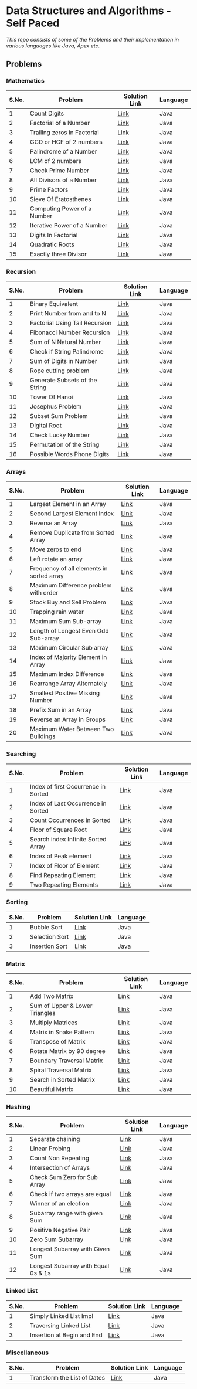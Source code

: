 # Data Structures and Algorithms - Self Paced

_This repo consists of some of the Problems and their implementation in various languages like Java, Apex etc._

## Problems

### Mathematics

| S.No. | Problem                     | Solution Link                                                                                                        | Language |
| ----- | --------------------------- | -------------------------------------------------------------------------------------------------------------------- | -------- |
| 1     | Count Digits                | [Link](https://github.com/drupadpreenja-code/GFG/blob/main/DSA-Self-Paced/DSA-Solutions/CountDigits.java)            | Java     |
| 2     | Factorial of a Number       | [Link](https://github.com/drupadpreenja-code/GFG/blob/main/DSA-Self-Paced/DSA-Solutions/FactorialNumber.java)        | Java     |
| 3     | Trailing zeros in Factorial | [Link](https://github.com/drupadpreenja-code/GFG/blob/main/DSA-Self-Paced/DSA-Solutions/TrailingZerosFactorial.java) | Java     |
| 4     | GCD or HCF of 2 numbers     | [Link](https://github.com/drupadpreenja-code/GFG/blob/main/DSA-Self-Paced/DSA-Solutions/GreatestCommonDivisor.java)  | Java     |
| 5     | Palindrome of a Number      | [Link](https://github.com/drupadpreenja-code/GFG/blob/main/DSA-Self-Paced/DSA-Solutions/PalindromeNumbers.java)      | Java     |
| 6     | LCM of 2 numbers            | [Link](https://github.com/drupadpreenja-code/GFG/blob/main/DSA-Self-Paced/DSA-Solutions/LCMofTwoNumbers.java)        | Java     |
| 7     | Check Prime Number          | [Link](https://github.com/drupadpreenja-code/GFG/blob/main/DSA-Self-Paced/DSA-Solutions/CheckForPrime.java)          | Java     |
| 8     | All Divisors of a Number    | [Link](https://github.com/drupadpreenja-code/GFG/blob/main/DSA-Self-Paced/DSA-Solutions/AllDivisorsAscending.java)   | Java     |
| 9     | Prime Factors               | [Link](https://github.com/drupadpreenja-code/GFG/blob/main/DSA-Self-Paced/DSA-Solutions/PrintPrimeFactors.java)      | Java     |
| 10    | Sieve Of Eratosthenes       | [Link](https://github.com/drupadpreenja-code/GFG/blob/main/DSA-Self-Paced/DSA-Solutions/SieveOfEratosthenes.java)    | Java     |
| 11    | Computing Power of a Number | [Link](https://github.com/drupadpreenja-code/GFG/blob/main/DSA-Self-Paced/DSA-Solutions/ComputingPower.java)         | Java     |
| 12    | Iterative Power of a Number | [Link](https://github.com/drupadpreenja-code/GFG/blob/main/DSA-Self-Paced/DSA-Solutions/IterativePower.java)         | Java     |
| 13    | Digits In Factorial         | [Link](https://github.com/drupadpreenja-code/GFG/blob/main/DSA-Self-Paced/DSA-Solutions/DigitsInFactorial.java)      | Java     |
| 14    | Quadratic Roots             | [Link](https://github.com/drupadpreenja-code/GFG/blob/main/DSA-Self-Paced/DSA-Solutions/QuadraticRoots.java)         | Java     |
| 15    | Exactly three Divisor       | [Link](https://github.com/drupadpreenja-code/GFG/blob/main/DSA-Self-Paced/DSA-Solutions/Exactly3Divisor.java)        | Java     |

### Recursion

| S.No. | Problem                        | Solution Link                                                                                                          | Language |
| ----- | ------------------------------ | ---------------------------------------------------------------------------------------------------------------------- | -------- |
| 1     | Binary Equivalent              | [Link](https://github.com/drupadpreenja-code/GFG/blob/main/DSA-Self-Paced/DSA-Solutions/BinaryEquivalentOfNumber.java) | Java     |
| 2     | Print Number from and to N     | [Link](https://github.com/drupadpreenja-code/GFG/blob/main/DSA-Self-Paced/DSA-Solutions/PrintToN.java)                 | Java     |
| 3     | Factorial Using Tail Recursion | [Link](https://github.com/drupadpreenja-code/GFG/blob/main/DSA-Self-Paced/DSA-Solutions/FactorialTailRecursion.java)   | Java     |
| 4     | Fibonacci Number Recursion     | [Link](https://github.com/drupadpreenja-code/GFG/blob/main/DSA-Self-Paced/DSA-Solutions/FibonacciNumberRecursion.java) | Java     |
| 5     | Sum of N Natural Number        | [Link](https://github.com/drupadpreenja-code/GFG/blob/main/DSA-Self-Paced/DSA-Solutions/SumOfNaturalNumber.java)       | Java     |
| 6     | Check if String Palindrome     | [Link](https://github.com/drupadpreenja-code/GFG/blob/main/DSA-Self-Paced/DSA-Solutions/PalindromeString.java)         | Java     |
| 7     | Sum of Digits in Number        | [Link](https://github.com/drupadpreenja-code/GFG/blob/main/DSA-Self-Paced/DSA-Solutions/SumOfDigits.java)              | Java     |
| 8     | Rope cutting problem           | [Link](https://github.com/drupadpreenja-code/GFG/blob/main/DSA-Self-Paced/DSA-Solutions/RopeCuttingProblem.java)       | Java     |
| 9     | Generate Subsets of the String | [Link](https://github.com/drupadpreenja-code/GFG/blob/main/DSA-Self-Paced/DSA-Solutions/GenerateSubsets.java)          | Java     |
| 10    | Tower Of Hanoi                 | [Link](https://github.com/drupadpreenja-code/GFG/blob/main/DSA-Self-Paced/DSA-Solutions/TowerOfHanoi.java)             | Java     |
| 11    | Josephus Problem               | [Link](https://github.com/drupadpreenja-code/GFG/blob/main/DSA-Self-Paced/DSA-Solutions/JosephusProblem.java)          | Java     |
| 12    | Subset Sum Problem             | [Link](https://github.com/drupadpreenja-code/GFG/blob/main/DSA-Self-Paced/DSA-Solutions/SubsetSumProblem.java)         | Java     |
| 13    | Digital Root                   | [Link](https://github.com/drupadpreenja-code/GFG/blob/main/DSA-Self-Paced/DSA-Solutions/DigitalRoot.java)              | Java     |
| 14    | Check Lucky Number             | [Link](https://github.com/drupadpreenja-code/GFG/blob/main/DSA-Self-Paced/DSA-Solutions/LuckyNumber.java)              | Java     |
| 15    | Permutation of the String      | [Link](https://github.com/drupadpreenja-code/GFG/blob/main/DSA-Self-Paced/DSA-Solutions/PermutationOfString.java)      | Java     |
| 16    | Possible Words Phone Digits    | [Link](https://github.com/drupadpreenja-code/GFG/blob/main/DSA-Self-Paced/DSA-Solutions/PossibleWordsPhone.java)       | Java     |

### Arrays

| S.No. | Problem                                   | Solution Link                                                                                                                | Language |
| ----- | ----------------------------------------- | ---------------------------------------------------------------------------------------------------------------------------- | -------- |
| 1     | Largest Element in an Array               | [Link](https://github.com/drupadpreenja-code/GFG/blob/main/DSA-Self-Paced/DSA-Solutions/LargestElementIndexArray.java)       | Java     |
| 2     | Second Largest Element index              | [Link](https://github.com/drupadpreenja-code/GFG/blob/main/DSA-Self-Paced/DSA-Solutions/SecondLargestElement.java)           | Java     |
| 3     | Reverse an Array                          | [Link](https://github.com/drupadpreenja-code/GFG/blob/main/DSA-Self-Paced/DSA-Solutions/ReverseAnArray.java)                 | Java     |
| 4     | Remove Duplicate from Sorted Array        | [Link](https://github.com/drupadpreenja-code/GFG/blob/main/DSA-Self-Paced/DSA-Solutions/RemoveDuplicateElements.java)        | Java     |
| 5     | Move zeros to end                         | [Link](https://github.com/drupadpreenja-code/GFG/blob/main/DSA-Self-Paced/DSA-Solutions/MoveZerosToEnd.java)                 | Java     |
| 6     | Left rotate an array                      | [Link](https://github.com/drupadpreenja-code/GFG/blob/main/DSA-Self-Paced/DSA-Solutions/LeftRotateArray.java)                | Java     |
| 7     | Frequency of all elements in sorted array | [Link](https://github.com/drupadpreenja-code/GFG/blob/main/DSA-Self-Paced/DSA-Solutions/FrequecyOfAllElements.java)          | Java     |
| 8     | Maximum Difference problem with order     | [Link](https://github.com/drupadpreenja-code/GFG/blob/main/DSA-Self-Paced/DSA-Solutions/MaximumDifference.java)              | Java     |
| 9     | Stock Buy and Sell Problem                | [Link](https://github.com/drupadpreenja-code/GFG/blob/main/DSA-Self-Paced/DSA-Solutions/StockBuySellProblem.java)            | Java     |
| 10    | Trapping rain water                       | [Link](https://github.com/drupadpreenja-code/GFG/blob/main/DSA-Self-Paced/DSA-Solutions/TrappingRailWater.java)              | Java     |
| 11    | Maximum Sum Sub-array                     | [Link](https://github.com/drupadpreenja-code/GFG/blob/main/DSA-Self-Paced/DSA-Solutions/MaximumSumSubarray.java)             | Java     |
| 12    | Length of Longest Even Odd Sub-array      | [Link](https://github.com/drupadpreenja-code/GFG/blob/main/DSA-Self-Paced/DSA-Solutions/LengthOfLongestEvenOddSubarray.java) | Java     |
| 13    | Maximum Circular Sub array                | [Link](https://github.com/drupadpreenja-code/GFG/blob/main/DSA-Self-Paced/DSA-Solutions/MaximumCircularSubarray.java)        | Java     |
| 14    | Index of Majority Element in Array        | [Link](https://github.com/drupadpreenja-code/GFG/blob/main/DSA-Self-Paced/DSA-Solutions/MajorityElement.java)                | Java     |
| 15    | Maximum Index Difference                  | [Link](https://github.com/drupadpreenja-code/GFG/blob/main/DSA-Self-Paced/DSA-Solutions/MaximumIndexDifference.java)         | Java     |
| 16    | Rearrange Array Alternately               | [Link](https://github.com/drupadpreenja-code/GFG/blob/main/DSA-Self-Paced/DSA-Solutions/RearrangeArrayAlternately.java)      | Java     |
| 17    | Smallest Positive Missing Number          | [Link](https://github.com/drupadpreenja-code/GFG/blob/main/DSA-Self-Paced/DSA-Solutions/SmallestPositiveMissingNumber.java)  | Java     |
| 18    | Prefix Sum in an Array                    | [Link](https://github.com/drupadpreenja-code/GFG/blob/main/DSA-Self-Paced/DSA-Solutions/PrefixSum.java)                      | Java     |
| 19    | Reverse an Array in Groups                | [Link](https://github.com/drupadpreenja-code/GFG/blob/main/DSA-Self-Paced/DSA-Solutions/ReverseInGroups.java)                | Java     |
| 20    | Maximum Water Between Two Buildings       | [Link](https://github.com/drupadpreenja-code/GFG/blob/main/DSA-Self-Paced/DSA-Solutions/MaximumWaterBetweenBuildings.java)   | Java     |

### Searching

| S.No. | Problem                             | Solution Link                                                                                                          | Language |
| ----- | ----------------------------------- | ---------------------------------------------------------------------------------------------------------------------- | -------- |
| 1     | Index of first Occurrence in Sorted | [Link](https://github.com/drupadpreenja-code/GFG/blob/main/DSA-Self-Paced/DSA-Solutions/IndexOfFirstOccurrence.java)   | Java     |
| 2     | Index of Last Occurrence in Sorted  | [Link](https://github.com/drupadpreenja-code/GFG/blob/main/DSA-Self-Paced/DSA-Solutions/IndexOfLastOccurrence.java)    | Java     |
| 3     | Count Occurrences in Sorted         | [Link](https://github.com/drupadpreenja-code/GFG/blob/main/DSA-Self-Paced/DSA-Solutions/CountOccurrencesInSorted.java) | Java     |
| 4     | Floor of Square Root                | [Link](https://github.com/drupadpreenja-code/GFG/blob/main/DSA-Self-Paced/DSA-Solutions/SquareRootBinarySearch.java)   | Java     |
| 5     | Search index Infinite Sorted Array  | [Link](https://github.com/drupadpreenja-code/GFG/blob/main/DSA-Self-Paced/DSA-Solutions/SearchInfiniteSorted.java)     | Java     |
| 6     | Index of Peak element               | [Link](https://github.com/drupadpreenja-code/GFG/blob/main/DSA-Self-Paced/DSA-Solutions/PeakElement.java)              | Java     |
| 7     | Index of Floor of Element           | [Link](https://github.com/drupadpreenja-code/GFG/blob/main/DSA-Self-Paced/DSA-Solutions/FloorInSortedArray.java)       | Java     |
| 8     | Find Repeating Element              | [Link](https://github.com/drupadpreenja-code/GFG/blob/main/DSA-Self-Paced/DSA-Solutions/FindRepeatingElement.java)     | Java     |
| 9     | Two Repeating Elements              | [Link](https://github.com/drupadpreenja-code/GFG/blob/main/DSA-Self-Paced/DSA-Solutions/TwoRepeatingElements.java)     | Java     |

### Sorting

| S.No. | Problem        | Solution Link                                                                                                  | Language |
| ----- | -------------- | -------------------------------------------------------------------------------------------------------------- | -------- |
| 1     | Bubble Sort    | [Link](https://github.com/drupadpreenja-code/GFG/blob/main/DSA-Self-Paced/DSA-Solutions/BubbleSorting.java)    | Java     |
| 2     | Selection Sort | [Link](https://github.com/drupadpreenja-code/GFG/blob/main/DSA-Self-Paced/DSA-Solutions/SelectionSorting.java) | Java     |
| 3     | Insertion Sort | [Link](https://github.com/drupadpreenja-code/GFG/blob/main/DSA-Self-Paced/DSA-Solutions/InsertionSorting.java) | Java     |

### Matrix

| S.No. | Problem                        | Solution Link                                                                                                          | Language |
| ----- | ------------------------------ | ---------------------------------------------------------------------------------------------------------------------- | -------- |
| 1     | Add Two Matrix                 | [Link](https://github.com/drupadpreenja-code/GFG/blob/main/DSA-Self-Paced/DSA-Solutions/AddTwoMatrix.java)             | Java     |
| 2     | Sum of Upper & Lower Triangles | [Link](https://github.com/drupadpreenja-code/GFG/blob/main/DSA-Self-Paced/DSA-Solutions/SumOfUpperLowerTriangles.java) | Java     |
| 3     | Multiply Matrices              | [Link](https://github.com/drupadpreenja-code/GFG/blob/main/DSA-Self-Paced/DSA-Solutions/MultiplyMatrices.java)         | Java     |
| 4     | Matrix in Snake Pattern        | [Link](https://github.com/drupadpreenja-code/GFG/blob/main/DSA-Self-Paced/DSA-Solutions/MatricesSnakePattern.java)     | Java     |
| 5     | Transpose of Matrix            | [Link](https://github.com/drupadpreenja-code/GFG/blob/main/DSA-Self-Paced/DSA-Solutions/TransposeMatrix.java)          | Java     |
| 6     | Rotate Matrix by 90 degree     | [Link](https://github.com/drupadpreenja-code/GFG/blob/main/DSA-Self-Paced/DSA-Solutions/RotateMatrix90.java)           | Java     |
| 7     | Boundary Traversal Matrix      | [Link](https://github.com/drupadpreenja-code/GFG/blob/main/DSA-Self-Paced/DSA-Solutions/BoundaryTraversalMatrix.java)  | Java     |
| 8     | Spiral Traversal Matrix        | [Link](https://github.com/drupadpreenja-code/GFG/blob/main/DSA-Self-Paced/DSA-Solutions/SpiralTraversalMatrix.java)    | Java     |
| 9     | Search in Sorted Matrix        | [Link](https://github.com/drupadpreenja-code/GFG/blob/main/DSA-Self-Paced/DSA-Solutions/SearchSortedMatrix.java)       | Java     |
| 10    | Beautiful Matrix               | [Link](https://github.com/drupadpreenja-code/GFG/blob/main/DSA-Self-Paced/DSA-Solutions/BeautifulMatrix.java)          | Java     |

### Hashing

| S.No. | Problem                             | Solution Link                                                                                                              | Language |
| ----- | ----------------------------------- | -------------------------------------------------------------------------------------------------------------------------- | -------- |
| 1     | Separate chaining                   | [Link](https://github.com/drupadpreenja-code/GFG/blob/main/DSA-Self-Paced/DSA-Solutions/HashingSeperateChaining.java)      | Java     |
| 2     | Linear Probing                      | [Link](https://github.com/drupadpreenja-code/GFG/blob/main/DSA-Self-Paced/DSA-Solutions/HashingLinearProbing.java)         | Java     |
| 3     | Count Non Repeating                 | [Link](https://github.com/drupadpreenja-code/GFG/blob/main/DSA-Self-Paced/DSA-Solutions/HashingCountDistinct.java)         | Java     |
| 4     | Intersection of Arrays              | [Link](https://github.com/drupadpreenja-code/GFG/blob/main/DSA-Self-Paced/DSA-Solutions/HashingIntersectionOfArrays.java)  | Java     |
| 5     | Check Sum Zero for Sub Array        | [Link](https://github.com/drupadpreenja-code/GFG/blob/main/DSA-Self-Paced/DSA-Solutions/HashingCheckSumZeroSubArray.java)  | Java     |
| 6     | Check if two arrays are equal       | [Link](https://github.com/drupadpreenja-code/GFG/blob/main/DSA-Self-Paced/DSA-Solutions/HashingCheckSumZero.java)          | Java     |
| 7     | Winner of an election               | [Link](https://github.com/drupadpreenja-code/GFG/blob/main/DSA-Self-Paced/DSA-Solutions/HashingWinnerElection.java)        | Java     |
| 8     | Subarray range with given Sum       | [Link](https://github.com/drupadpreenja-code/GFG/blob/main/DSA-Self-Paced/DSA-Solutions/HashingSubarrayGivenSum.java)      | Java     |
| 9     | Positive Negative Pair              | [Link](https://github.com/drupadpreenja-code/GFG/blob/main/DSA-Self-Paced/DSA-Solutions/HashingPositiveNegativePair.java)  | Java     |
| 10    | Zero Sum Subarray                   | [Link](https://github.com/drupadpreenja-code/GFG/blob/main/DSA-Self-Paced/DSA-Solutions/HashingZeroSumSubArray.java)       | Java     |
| 11    | Longest Subarray with Given Sum     | [Link](https://github.com/drupadpreenja-code/GFG/blob/main/DSA-Self-Paced/DSA-Solutions/HashingLongestSubarraySum.java)    | Java     |
| 12    | Longest Subarray with Equal 0s & 1s | [Link](https://github.com/drupadpreenja-code/GFG/blob/main/DSA-Self-Paced/DSA-Solutions/HashingLongestSubarrayBinary.java) | Java     |

### Linked List

| S.No. | Problem                    | Solution Link                                                                                                      | Language |
| ----- | -------------------------- | ------------------------------------------------------------------------------------------------------------------ | -------- |
| 1     | Simply Linked List Impl    | [Link](https://github.com/drupadpreenja-code/GFG/blob/main/DSA-Self-Paced/DSA-Solutions/SimplyLinkedListImpl.java) | Java     |
| 2     | Traversing Linked List     | [Link](https://github.com/drupadpreenja-code/GFG/blob/main/DSA-Self-Paced/DSA-Solutions/TraversingLinkedList.java) | Java     |
| 3     | Insertion at Begin and End | [Link](https://github.com/drupadpreenja-code/GFG/blob/main/DSA-Self-Paced/DSA-Solutions/TraversingLinkedList.java) | Java     |

### Miscellaneous

| S.No. | Problem                     | Solution Link                                                                                               | Language |
| ----- | --------------------------- | ----------------------------------------------------------------------------------------------------------- | -------- |
| 1     | Transform the List of Dates | [Link](https://github.com/drupadpreenja-code/GFG/blob/main/DSA-Self-Paced/DSA-Solutions/TransformDate.java) | Java     |
